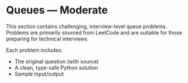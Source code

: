 # Queues — Moderate

This section contains challenging, interview-level queue problems. Problems are primarily sourced from LeetCode and are suitable for those preparing for technical interviews.

Each problem includes:
- The original question (with source)
- A clean, type-safe Python solution
- Sample input/output 